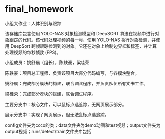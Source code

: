 # final_homework
小组大作业：人体识别与跟踪

该存储库包含使用 YOLO-NAS 对象检测模型和 DeepSORT 算法在视频中进行对象跟踪的代码。该代码处理视频的每一帧，使用 YOLO-NAS 执行对象检测，并使用 DeepSort 跨帧跟踪检测到的对象。它还在对象上绘制边界框和标签，并计算处理视频的每秒帧数 (FPS)。

小组成员：姚舒晨（组长），陈轶豪，梁桂荣

陈轶豪：项目总工程师，负责该项目大部分代码编写，与各模块整合。

姚舒晨：完成部分模块的构建，联合调试程序，并负责队伍所有文书工作。

梁桂荣：完成部分模块的搭建，联合调试程序。

主要分支中：核心文件，可以鼠标点选追踪，无网页展示部分。

展示分支中：实现了网页展示，但无法鼠标点选追踪。

config文件夹为coco的类；data文件夹为demo动图和test视频；output文件夹为output视频；runs/detect/train文件夹中包括
